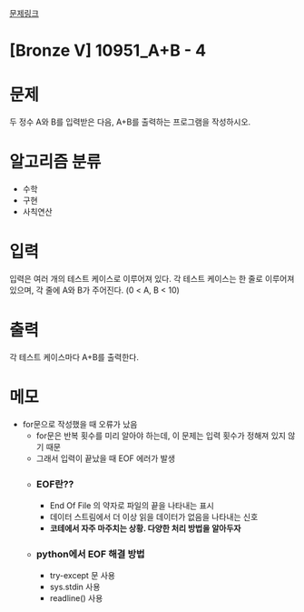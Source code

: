 [문제링크](https://www.acmicpc.net/problem/10951)

# [Bronze V] 10951_A+B - 4

# 문제
두 정수 A와 B를 입력받은 다음, A+B를 출력하는 프로그램을 작성하시오.

# 알고리즘 분류
+ 수학
+ 구현
+ 사칙연산

# 입력
입력은 여러 개의 테스트 케이스로 이루어져 있다.
각 테스트 케이스는 한 줄로 이루어져 있으며, 각 줄에 A와 B가 주어진다. (0 < A, B < 10)

# 출력
각 테스트 케이스마다 A+B를 출력한다.

# 메모
+ for문으로 작성했을 때 오류가 났음
  - for문은 반복 횟수를 미리 알아야 하는데, 이 문제는 입력 횟수가 정해져 있지 않기 때문
  - 그래서 입력이 끝났을 때 EOF 에러가 발생
  - ### EOF란??
      - End Of File 의 약자로 파일의 끝을 나타내는 표시
      - 데이터 스트림에서 더 이상 읽을 데이터가 없음을 나타내는 신호
      - **코테에서 자주 마주치는 상황. 다양한 처리 방법을 알아두자**
  - ### python에서 EOF 해결 방법
      - try-except 문 사용
      - sys.stdin 사용
      - readline() 사용

